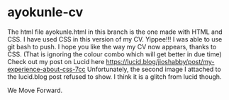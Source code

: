 # ayokunle-cv
The html file ayokunle.html in this branch is the one made with HTML and CSS.
I have used CSS in this version of my CV. Yippee!!! I was able to use git bash to push.
I hope you like the way my CV now appears, thanks to CSS. (That is ignoring the colour combo which will get better in due time)
Check out my post on Lucid here https://lucid.blog/jioshabby/post/my-experience-about-css-7cc
Unfortunately, the second image I attached to the lucid.blog post refused to show. I think it is a glitch from lucid though.

We Move Forward.

